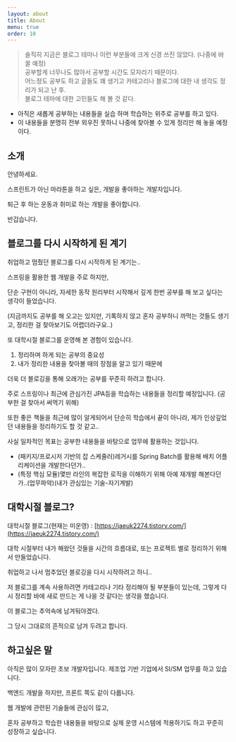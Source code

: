 ```yaml
---
layout: about
title: About
menu: true
order: 10
---
```



>솔직히 지금은 블로그 테마나 이런 부분들에 크게 신경 쓰진 않았다. (나중에 바꿀 예정)       
공부할게 너무나도 많아서 공부할 시간도 모자라기 때문이다.        
어느정도 공부도 하고 글들도 꽤 생기고 카테고리나 블로그에 대한 내 생각도 정리가 되고 난 후.        
블로그 테마에 대한 고민들도 해 볼 것 같다.          

- 아직은 새롭게 공부하는 내용들을 실습 하며 학습하는 위주로 공부를 하고 있다.      
- 이 내용들을 분명히 전부 외우진 못하니 나중에 찾아볼 수 있게 정리만 해 놓을 예정이다.   


## 소개

안녕하세요. 

스프린트가 아닌 마라톤을 하고 싶은, 개발을 좋아하는 개발자입니다.

퇴근 후 하는 운동과 취미로 하는 개발을 좋아합니다.

반갑습니다.      


## 블로그를 다시 시작하게 된 계기 

취업하고 멈췄던 블로그를 다시 시작하게 된 계기는.. 

스프링을 활용한 웹 개발을 주로 하지만,    

단순 구현이 아니라, 자세한 동작 원리부터 시작해서 깊게 한번 공부를 해 보고 싶다는 생각이 들었습니다.     

(지금까지도 공부를 해 오고는 있지만, 기록하지 않고 혼자 공부하니 까먹는 것들도 생기고, 정리한 걸 찾아보기도 어렵더라구요..)    

또 대학시절 블로그를 운영해 본 경험이 있습니다.

1. 정리하며 하게 되는 공부의 중요성
2. 내가 정리한 내용을 찾아볼 때의 장점을 알고 있기 때문에   

더욱 더 블로깅을 통해 오래가는 공부를 꾸준히 하려고 합니다.             

주로 스프링이나 최근에 관심가진 JPA등을 학습하는 내용들을 정리할 예정입니다. (공부한 걸 찾아서 써먹기 위해)

또한 좋은 책들을 최근에 많이 알게되어서 단순히 학습에서 끝이 아니라, 제가 인상깊었던 내용들을 정리하기도 할 것 같고..

사실 일차적인 목표는 공부한 내용들을 바탕으로 업무에 활용하는 것입니다.

- (패키지/프로시저 기반의 잡 스케줄러)레거시를 Spring Batch를 활용해 배치 어플리케이션을 개발한다던가..
- (특정 핵심 모듈)몇만 라인의 복잡한 로직을 이해하기 위해 아예 재개발 해본다던가..(업무파악)(내가 관심있는 기술-자기계발)


## 대학시절 블로그?

대학시절 블로그(현재는 미운영) : [https://jaeuk2274.tistory.com/](https://jaeuk2274.tistory.com/)

대학 시절부터 내가 해왔던 것들을 시간의 흐름대로, 또는 프로젝트 별로 정리하기 위해서 만들었습니다.

취업하고 나서 멈추었던 블로깅을 다시 시작하려고 하니..

저 블로그를 계속 사용하려면 카테고리나 기타 정리해야 될 부분들이 있는데, 그렇게 다시 정리할 바에 새로 만드는 게 나을 것 같다는 생각을 했습니다.

이 블로그는 추억속에 남겨둬야겠다.

그 당시 그대로의 흔적으로 남겨 두려고 합니다.



## 하고싶은 말

아직은 많이 모자란 초보 개발자입니다. 제조업 기반 기업에서 SI/SM 업무를 하고 있습니다.  

백엔드 개발을 하지만, 프론트 쪽도 같이 다룹니다.

웹 개발에 관련된 기술들에 관심이 많고, 

혼자 공부하고 학습한 내용들을 바탕으로 실제 운영 시스템에 적용하기도 하고 꾸준히 성장하고 싶습니다.           
